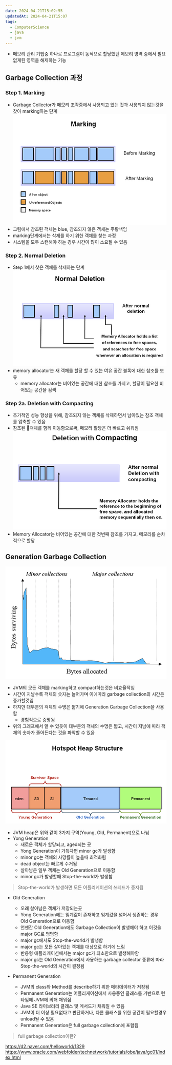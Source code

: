 ```yaml
---
date: 2024-04-21T15:02:55
updatedAt: 2024-04-21T15:07
tags:
  - ComputerScience
  - java
  - jvm
---
```

- 메모리 관리 기법중 하나로 프로그램이 동적으로 할당했던 메모리 영역 중에서 필요없게된 영역을 해제하는 기능

## Garbage Collection 과정

### Step 1. Marking
- Garbage Collector가 메모리 조각중에서 사용되고 있는 것과 사용되지 않는것을 찾아 marking하는 단계
![center|400](real-resource-image/Pasted%20image%2020240222132054.png)
- 그림에서 참조된 객체는 blue, 참조되지 않은 객체는 주황색임
- marking단계에서는 삭제를 하기 위한 객체를 찾는 과정
- 시스템을 모두 스캔해야 하는 경우 시간이 많이 소요될 수 있음
### Step 2. Normal Deletion
- Step 1에서 찾은 객체를 삭제하는 단계
![center|400](real-resource-image/Pasted%20image%2020240222132435.png)
- memory allocator는 새 객체를 할당 할 수 있는 여유 공간 블록에 대한 참조를 보유
	- memory allocator는 비어있는 공간에 대한 참조를 가지고, 할당이 필요한 비어있는 공간을 검색

### Step 2a. Deletion with Compacting
- 추가적인 성능 향상을 위해, 참조되지 않는 객체를 삭제하면서 남아있는 참조 객체를 압축할 수 있음
- 참조된 객체를 함께 이동함으로써, 메모리 할당은 더 빠르고 쉬워짐
![center|400](real-resource-image/Pasted%20image%2020240222133340.png)
- Memory Allocator는 비어있는 공간에 대한 첫번째 참조를 가지고, 메모리를 순차적으로 할당

## Generation Garbage Collection

![center|600](real-resource-image/Pasted%20image%2020240222224100.png)
- JVM의 모든 객체를 marking하고 compact하는것은 비효율적임
- 시간이 지날수록 객체의 숫자는 늘어가며 이에따라 garbage collection의 시간은 증가할것임
- 하지만 대부분의 객체의 수명은 짧기에 Generation Garbage Collection을 사용함
	- 경험적으로 증명됨
- 위의 그래프에서 알 수 있듯이 대부분의 객체의 수명은 짧고, 시간이 지남에 따라 객체의 숫자가 줄어든다는 것을 파악할 수 있음

![center|600](real-resource-image/Pasted%20image%2020240222224505.png)
- JVM heap은 위와 같이 3가지 구역(Young, Old, Permanent)으로 나뉨
- Yong Generation
	- 새로운 객체가 할당되고, aged되는 곳
	- Yong Generation이 가득차면 minor gc가 발생함
	- minor gc는 객체의 사망률이 높을때 최적화됨
	- dead object는 빠르게 수거됨
	- 살아남은 일부 객체는 Old Generation으로 이동함
	- minor gc가 발생할때 Stop-the-world가 발생함
>Stop-the-world가 발생하면 모든 어플리케이션의 쓰레드가 중지됨

- Old Generation
	- 오래 살아남은 객체가 저장되는곳
	- Yong Generation에는 임계값이 존재하고 임계값을 넘어서 생존하는 경우 Old Generation으로 이동함
	- 언젠간 Old Generation에도 Garbage Collection이 발생해야 하고 이것을 major GC로 명명함
	- major gc에서도 Stop-the-world가 발생함
	- major gc는 모든 살아있는 객체를 대상으로 하기에 느림
	- 반응형 애플리케이션에서는 major gc가 최소한으로 발생해야함
	- major gc는 Old Generation에서 사용하는 garbage collector 종류에 따라 Stop-the-world의 시간이 결정됨

- Permanent Generation
	- JVM의 class와 Method를 describe하기 위한 메타데이터가 저장됨
	- Permanent Generation는 어플리케이션에서 사용중인 클래스를 기반으로 런타임에 JVM에 의해 채워짐
	- Java SE 라이브러리 클래스 및 메서드가 채워질 수 있음
	- JVM이 더 이상 필요없다고 판단하거나, 다른 클래스를 위한 공간이 필요할경우 unload될 수 있음
	- Permanent Generation은 full garbage collection에 포함됨
> full garbage collection이란?



https://d2.naver.com/helloworld/1329
https://www.oracle.com/webfolder/technetwork/tutorials/obe/java/gc01/index.html
